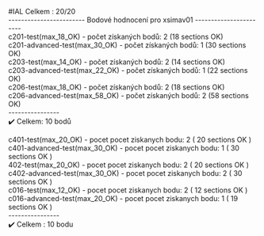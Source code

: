 #IAL
Celkem : 20/20<br/>
------------------------ Bodové hodnocení pro xsimav01 -----------------------<br/>
c201-test(max_18_OK) - počet získaných bodů: 2 (18 sections OK)<br/>
c201-advanced-test(max_30_OK) - počet získaných bodů: 1 (30 sections OK)<br/>
c203-test(max_14_OK) - počet získaných bodů: 2 (14 sections OK)<br/>
c203-advanced-test(max_22_OK) - počet získaných bodů: 1 (22 sections OK)<br/>
c206-test(max_18_OK) - počet získaných bodů: 2 (18 sections OK)<br/>
c206-advanced-test(max_58_OK) - počet získaných bodů: 2 (58 sections OK)<br/>
----------------<br/>
:heavy_check_mark: Celkem: 10 bodů<br/>

c401-test(max_20_OK) - pocet pocet ziskanych bodu: 2 ( 20 sections OK )<br/>
c401-advanced-test(max_30_OK) - pocet pocet ziskanych bodu: 1 ( 30 sections OK )<br/>
402-test(max_20_OK) - pocet pocet ziskanych bodu: 2 ( 20 sections OK )<br/>
c402-advanced-test(max_30_OK) - pocet pocet ziskanych bodu: 2 ( 30 sections OK )<br/>
c016-test(max_12_OK) - pocet pocet ziskanych bodu: 2 ( 12 sections OK )<br/>
c016-advanced-test(max_20_OK) - pocet pocet ziskanych bodu: 1 ( 19 sections OK )<br/>
----------------<br/>
	:heavy_check_mark: Celkem : 10 bodu<br/>



